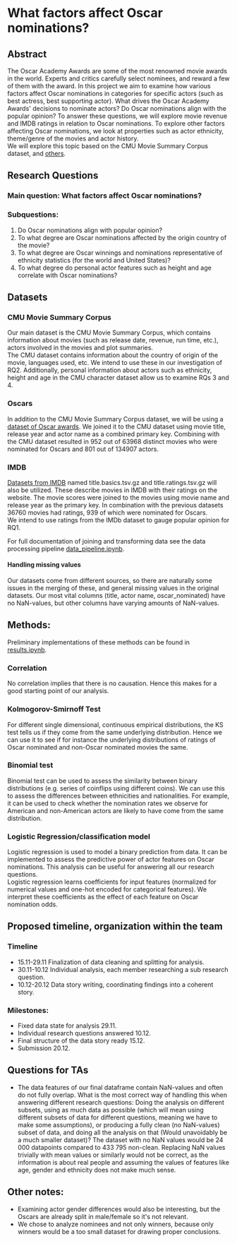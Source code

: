 # What factors affect Oscar nominations?

## Abstract
The Oscar Academy Awards are some of the most renowned movie awards in the world. 
Experts and critics carefully select nominees, and reward a few of them with the award. 
In this project we aim to examine how various factors affect Oscar nominations in categories for specific actors (such as best actress, best supporting actor). 
What drives the Oscar Academy Awards' decisions to nominate actors? Do Oscar nominations align with the popular opinion?
To answer these questions, we will explore movie revenue and IMDB ratings in relation to Oscar nominations. 
To explore other factors affecting Oscar nominations, we look at properties such as actor ethnicity, theme/genre of the movies and actor history.  
We will explore this topic based on the CMU Movie Summary Corpus dataset, and [others](#datasets).

## Research Questions
### Main question: What factors affect Oscar nominations?

### Subquestions:
1. Do Oscar nominations align with popular opinion?
2. To what degree are Oscar nominations affected by the origin country of the movie?
3. To what degree are Oscar winnings and nominations representative of ethnicity statistics (for the world and United States)?
4. To what degree do personal actor features such as height and age correlate with Oscar nominations?

## Datasets
### CMU Movie Summary Corpus
Our main dataset is the CMU Movie Summary Corpus, which contains information about movies (such as release date, revenue, run time, etc.), actors involved in the movies and plot summaries.
<br>
The CMU dataset contains information about the country of origin of the movie, languages used, etc. We intend to use these in our investigation of RQ2. Additionally, personal information about actors such as ethnicity, height and age in the CMU character dataset allow us to examine RQs 3 and 4.
### Oscars
In addition to the CMU Movie Summary Corpus dataset, we will be using a [dataset of Oscar awards](https://www.kaggle.com/datasets/unanimad/the-oscar-award). We joined it to the CMU dataset using movie title, release year and actor name as a combined primary key. Combining with the CMU dataset resulted in 952 out of 63968 distinct movies who were nominated for Oscars and 801 out of 134907 actors.
### IMDB
[Datasets from IMDB](https://datasets.imdbws.com/) named title.basics.tsv.gz and title.ratings.tsv.gz  will also be utilized. These describe movies in IMDB with their ratings on the website. The movie scores were joined to the movies using movie name and release year as the primary key. In combination with the previous datasets 36760 movies had ratings, 939 of which were nominated for Oscars.
<br>
We intend to use ratings from the IMDb dataset to gauge popular opinion for RQ1.

For full documentation of joining and transforming data see the data processing pipeline [data_pipeline.ipynb](data_pipeline.ipynb).

#### Handling missing values
Our datasets come from different sources, so there are naturally some issues in the merging of these, and general missing values in the original datasets. Our most vital columns (title, actor name, oscar_nominated) have no NaN-values, but other columns have varying amounts of NaN-values.

## Methods:
Preliminary implementations of these methods can be found in [results.ipynb](results.ipynb).
### Correlation
No correlation implies that there is no causation. Hence this makes for a good starting point of our analysis.
### Kolmogorov-Smirnoff Test
For different single dimensional, continuous empirical distributions, the KS test tells us if they come from the same underlying distribution. 
Hence we can use it to see if for instance the underlying distributions of ratings of Oscar nominated and non-Oscar nominated movies the same.
### Binomial test
Binomial test can be used to assess the similarity between binary distributions (e.g. series of coinflips using different coins). We can use this to assess the differences between ethnicities and nationalities. For example, it can be used to check whether the nomination rates we observe for American and non-American actors are likely to have come from the same distribution.
### Logistic Regression/classification model
Logistic regression is used to model a binary prediction from data. It can be implemented to assess the predictive power of actor features on Oscar nominations. This analysis can be useful for answering all our research questions. 
<br>
Logistic regression learns coefficients for input features (normalized for numerical values and one-hot encoded for categorical features). 
We interpret these coefficients as the effect of each feature on Oscar nomination odds.

## Proposed timeline, organization within the team
### Timeline
- 15.11-29.11 Finalization of data cleaning and splitting for analysis.
- 30.11-10.12 Individual analysis, each member researching a sub research question.
- 10.12-20.12 Data story writing, coordinating findings into a coherent story.

### Milestones:
- Fixed data state for analysis 29.11.
- Individual research questions answered 10.12.
- Final structure of the data story ready 15.12.
- Submission 20.12.

## Questions for TAs
- The data features of our final dataframe contain NaN-values and often do not fully overlap. What is the most correct way of handling this when answering different research questions: Doing the analysis on different subsets, using as much data as possible (which will mean using different subsets of data for different questions, meaning we have to make some assumptions), or producing a fully clean (no NaN-values) subset of data, and doing all the analysis on that (Would unavoidably be a much smaller dataset)? The dataset with no NaN values would be 24 000 datapoints compared to 433 795 non-clean. Replacing NaN values trivially with mean values or similarly would not be correct, as the information is about real people and assuming the values of features like age, gender and ethnicity does not make much sense.


## Other notes:
- Examining actor gender differences would also be interesting, but the Oscars are already split in male/female so it's not relevant.
- We chose to analyze nominees and not only winners, because only winners would be a too small dataset for drawing proper conclusions.
